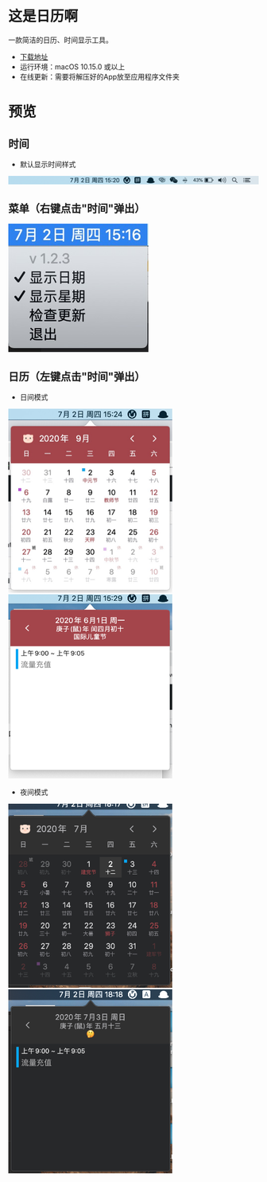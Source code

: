 # 这是日历啊
一款简洁的日历、时间显示工具。
- [下载地址](https://github.com/ZzzM/LunarCalendar/releases/download/1.2.6/calendar.zip)
- 运行环境：macOS 10.15.0 或以上
- 在线更新：需要将解压好的App放至应用程序文件夹

# 预览
## 时间
- 默认显示时间样式
<img src="previews/date1.png">

## 菜单（右键点击"时间"弹出）

<img src="previews/date2.jpg">


## 日历（左键点击"时间"弹出）
- 日间模式

<img src="previews/cal1.png" height=370 width=330>
<img src="previews/cal2.png" height=370 width=330>

- 夜间模式

<img src="previews/cal1_dark.png" height=370 width=330>
<img src="previews/cal2_dark.png" height=370 width=330>
